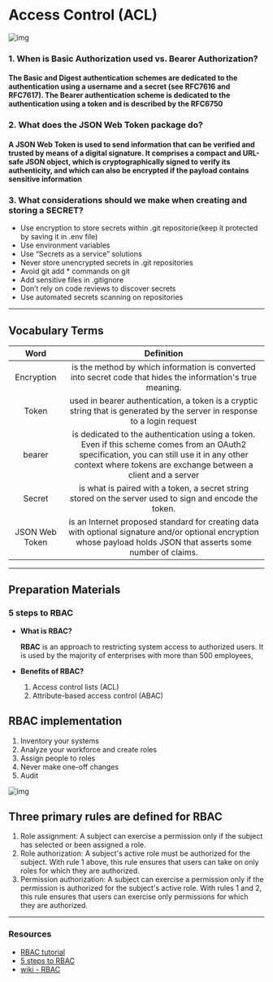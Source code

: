 # Access Control (ACL)

![img](https://assets.website-files.com/5ff66329429d880392f6cba2/60b8b2a47e5418e33ce5d342_Access%20Control%20List%20(ACL)%20preview.jpg)

### 1. When is Basic Authorization used vs. Bearer Authorization?

#### The Basic and Digest authentication schemes are dedicated to the authentication using a username and a secret (see RFC7616 and RFC7617). The Bearer authentication scheme is dedicated to the authentication using a token and is described by the RFC6750

### 2. What does the JSON Web Token package do?

#### A JSON Web Token is used to send information that can be verified and trusted by means of a digital signature. It comprises a compact and URL-safe JSON object, which is cryptographically signed to verify its authenticity, and which can also be encrypted if the payload contains sensitive information

### 3. What considerations should we make when creating and storing a SECRET?

* Use encryption to store secrets within .git repositorie(keep it protected by saving it in .env file)
* Use environment variables
* Use “Secrets as a service” solutions
* Never store unencrypted secrets in .git repositories
* Avoid git add * commands on git
* Add sensitive files in .gitignore
* Don’t rely on code reviews to discover secrets
* Use automated secrets scanning on repositories

****

## Vocabulary Terms

|      Word      |                                                                                                 Definition                                                                                                  |
| :------------: | :---------------------------------------------------------------------------------------------------------------------------------------------------------------------------------------------------------: |
|   Encryption   |                                                 is the method by which information is converted into secret code that hides the information's true meaning.                                                 |
|     Token      |                                          used in bearer authentication, a token is a cryptic string that is generated by the server in response to a login request                                          |
|     bearer     | is dedicated to the authentication using a token. Even if this scheme comes from an OAuth2 specification, you can still use it in any other context where tokens are exchange between a client and a server |
|     Secret     |                                                   is what is paired with a token, a secret string stored on the server used to sign and encode the token.                                                   |
| JSON Web Token |                     is an Internet proposed standard for creating data with optional signature and/or optional encryption whose payload holds JSON that asserts some number of claims.                      |

****

## Preparation Materials

### 5 steps to RBAC

* **What is RBAC?**

  **RBAC** is an approach to restricting system access to authorized users. It is used by the majority of enterprises with more than 500 employees,

* **Benefits of RBAC?**

   1. Access control lists (ACL)
   1. Attribute-based access control (ABAC)

## RBAC implementation

1. Inventory your systems
2. Analyze your workforce and create roles
3. Assign people to roles
4. Never make one-off changes
5. Audit

![img](https://www.imperva.com/learn/wp-content/uploads/sites/13/2020/02/access-control-list.jpg)

## Three primary rules are defined for RBAC

1. Role assignment: A subject can exercise a permission only if the subject has selected or been assigned a role.
1. Role authorization: A subject's active role must be authorized for the subject. With rule 1 above, this rule ensures that users can take on only roles for which they are authorized.
1. Permission authorization: A subject can exercise a permission only if the permission is authorized for the subject's active role. With rules 1 and 2, this rule ensures that users can exercise only permissions for which they are authorized.

****

### Resources

* [RBAC tutorial](https://www.youtube.com/watch?v=C4NP8Eon3cA)
* [5 steps to RBAC](https://www.csoonline.com/article/3060780/5-steps-to-simple-role-based-access-control.html)
* [wiki - RBAC](https://en.wikipedia.org/wiki/Role-based_access_control)
